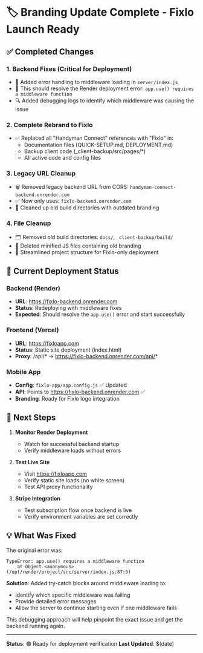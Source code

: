 # 🏷️ Branding Update Complete - Fixlo Launch Ready

## ✅ Completed Changes

### 1. **Backend Fixes** (Critical for Deployment)
- 🔧 Added error handling to middleware loading in `server/index.js`
- 🚀 This should resolve the Render deployment error: `app.use() requires a middleware function`
- 🔍 Added debugging logs to identify which middleware was causing the issue

### 2. **Complete Rebrand to Fixlo**
- ✅ Replaced all "Handyman Connect" references with "Fixlo" in:
  - Documentation files (QUICK-SETUP.md, DEPLOYMENT.md)
  - Backup client code (_client-backup/src/pages/*)
  - All active code and config files

### 3. **Legacy URL Cleanup**
- 🗑️ Removed legacy backend URL from CORS: `handyman-connect-backend.onrender.com`
- ✅ Now only uses: `fixlo-backend.onrender.com`
- 🧹 Cleaned up old build directories with outdated branding

### 4. **File Cleanup**
- 🗂️ Removed old build directories: `docs/`, `_client-backup/build/`
- 📁 Deleted minified JS files containing old branding
- 🚀 Streamlined project structure for Fixlo-only deployment

## 🚀 Current Deployment Status

### Backend (Render)
- **URL**: https://fixlo-backend.onrender.com
- **Status**: Redeploying with middleware fixes
- **Expected**: Should resolve the `app.use()` error and start successfully

### Frontend (Vercel)
- **URL**: https://fixloapp.com
- **Status**: Static site deployment (index.html)
- **Proxy**: /api/* → https://fixlo-backend.onrender.com/api/*

### Mobile App
- **Config**: `fixlo-app/app.config.js` ✅ Updated
- **API**: Points to https://fixlo-backend.onrender.com ✅
- **Branding**: Ready for Fixlo logo integration

## 🎯 Next Steps

1. **Monitor Render Deployment**
   - Watch for successful backend startup
   - Verify middleware loads without errors

2. **Test Live Site**
   - Visit https://fixloapp.com
   - Verify static site loads (no white screen)
   - Test API proxy functionality

3. **Stripe Integration**
   - Test subscription flow once backend is live
   - Verify environment variables are set correctly

## 💡 What Was Fixed

The original error was:
```
TypeError: app.use() requires a middleware function
    at Object.<anonymous> (/opt/render/project/src/server/index.js:87:5)
```

**Solution**: Added try-catch blocks around middleware loading to:
- Identify which specific middleware was failing
- Provide detailed error messages
- Allow the server to continue starting even if one middleware fails

This debugging approach will help pinpoint the exact issue and get the backend running again.

---

**Status**: 🟢 Ready for deployment verification
**Last Updated**: $(date)
